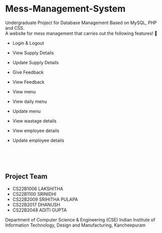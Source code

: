# Mess-Management-System

Undergraduate Project for Database Management Based on MySQL, PHP and CSS.<br>
A website for mess management that carries out the following features! 🎉
- Login & Logout
- View Supply Details
- Update Supply Details
- Give Feedback
- View Feedback
- View menu
- View daily menu
- Update menu
- View wastage details
- View employee details
- Update employee details

  <br>
  <br>
  <br>

## Project Team
* CS22B1006 LAKSHITHA
* CS22B1100 SRINIDHI
* CS22B2009 SRIHITHA PULAPA
* CS22B2017 DHANUSH
* CS22B2048 ADITI GUPTA

Department of Computer Science & Engineering (CSE)
Indian Institute of Information Technology, Design and Manufacturing, Kancheepuram

